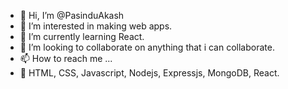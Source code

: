 - 👋 Hi, I’m @PasinduAkash
- 👀 I’m interested in making web apps.
- 🌱 I’m currently learning React.
- 💞️ I’m looking to collaborate on anything that i can collaborate.
- 📫 How to reach me ...
- 🙌 HTML, CSS, Javascript, Nodejs, Expressjs, MongoDB, React. 

<!---

--->
